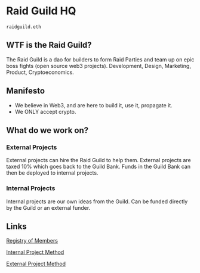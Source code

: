 # Raid Guild HQ

`raidguild.eth`

## WTF is the Raid Guild?

The Raid Guild is a dao for builders to form Raid Parties and team up on epic boss fights (open source web3 projects). Development, Design, Marketing, Product, Cryptoeconomics.

## Manifesto

- We believe in Web3, and are here to build it, use it, propagate it.
- We ONLY accept crypto.

## What do we work on?

### External Projects

External projects can hire the Raid Guild to help them. External projects are taxed 10% which goes back to the Guild Bank. Funds in the Guild Bank can then be deployed to internal projects.

### Internal Projects

Internal projects are our own ideas from the Guild. Can be funded directly by the Guild or an external funder.

## Links

[Registry of Members](./Registry.md)

[Internal Project Method](./InternalProjectMethod.md)

[External Project Method](./ExternalProjectMethod.md)
